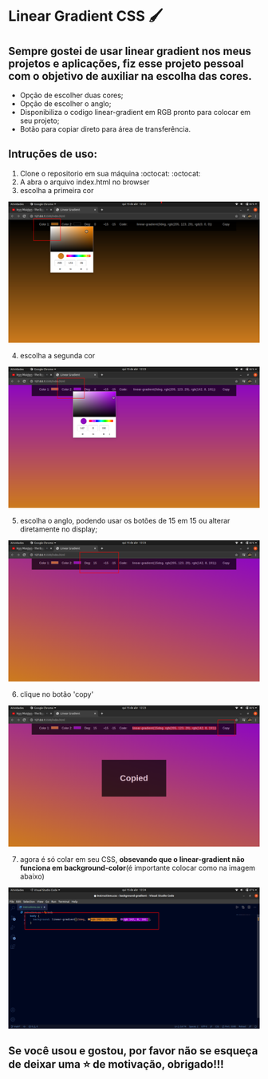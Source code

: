 # Linear Gradient CSS  :paintbrush: 



## Sempre gostei de usar linear gradient nos meus projetos e aplicações, fiz esse projeto pessoal com o objetivo de auxiliar na escolha das cores.



- Opção de escolher duas cores;
- Opção de escolher o anglo;
- Disponibiliza o codigo linear-gradient em RGB pronto para colocar em seu projeto;
- Botão para copiar direto para área de transferência.



## Intruções de uso:

1. Clone o repositorio em sua máquina :octocat: :octocat:
2. A abra o arquivo index.html no browser
3. escolha a primeira cor
<img src="https://github.com/Gonzagadavid/linear-gradient-CSS/blob/main/images/inst-3.png?raw=true">

4. escolha a segunda cor
<img src="https://github.com/Gonzagadavid/linear-gradient-CSS/blob/main/images/inst-4.png?raw=true">

5. escolha o anglo, podendo usar os botões de 15 em 15 ou alterar diretamente no display;
<img src="https://github.com/Gonzagadavid/linear-gradient-CSS/blob/main/images/inst-5.png?raw=true">

6. clique no botão 'copy'
<img src="https://github.com/Gonzagadavid/linear-gradient-CSS/blob/main/images/inst-6.png?raw=true">

7. agora é só colar em seu CSS, **obsevando que o linear-gradient não funciona em background-color**(é importante colocar como na imagem abaixo)
<img src="https://github.com/Gonzagadavid/linear-gradient-CSS/blob/main/images/inst-7.png?raw=true">

## Se você usou e gostou, por favor não se esqueça de deixar uma :star: de motivação, obrigado!!! 
